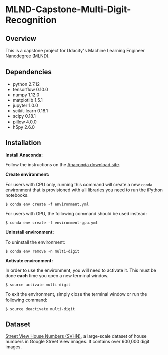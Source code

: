 # MLND-Capstone-Multi-Digit-Recognition

## Overview
This is a capstone project for Udacity's Machine Learning Engineer Nanodegree (MLND).


## Dependencies
- python 2.7.12 
- tensorflow 0.10.0  
- numpy 1.12.0
- matplotlib 1.5.1
- jupyter 1.0.0
- scikit-learn 0.18.1
- scipy 0.18.1
- pillow 4.0.0
- h5py 2.6.0


## Installation
**Install Anaconda:**

Follow the instructions on the [Anaconda download site](https://www.continuum.io/downloads).

**Create environment:**

For users with CPU only, running this command will create a new `conda` environment that is provisioned with all libraries you need to run the iPython notebooks.

```
$ conda env create -f environment.yml
```

For users with GPU, the following command should be used instead:

```
$ conda env create -f environment-gpu.yml
```

**Uninstall environment:**

To uninstall the environment:

```
$ conda env remove -n multi-digit
```

**Activate environment:**

In order to use the environment, you will need to activate it. This must be done **each** time you open a new terminal window. 

```
$ source activate multi-digit
```

To exit the environment, simply close the terminal window or run the following command:

```
$ source deactivate multi-digit
```

## Dataset

[Street View House Numbers (SVHN)](http://ufldl.stanford.edu/housenumbers/), a large-scale dataset of house numbers in Google Street View images. It contains over 600,000 digit images.
